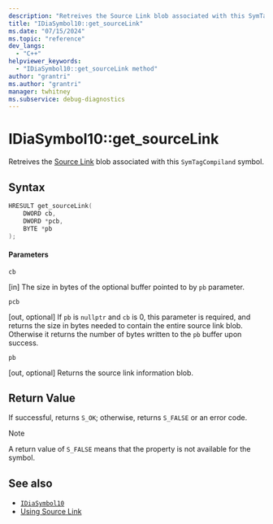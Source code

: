 ```yaml
---
description: "Retreives the Source Link blob associated with this SymTagCompiland symbol."
title: "IDiaSymbol10::get_sourceLink"
ms.date: "07/15/2024"
ms.topic: "reference"
dev_langs:
  - "C++"
helpviewer_keywords:
  - "IDiaSymbol10::get_sourceLink method"
author: "grantri"
ms.author: "grantri"
manager: twhitney
ms.subservice: debug-diagnostics
---
```

# IDiaSymbol10::get_sourceLink

Retreives the [Source Link](https://github.com/dotnet/designs/blob/master/accepted/2020/diagnostics/source-link.md) blob associated with this `SymTagCompiland` symbol.

## Syntax

```C++
HRESULT get_sourceLink(
    DWORD cb,
    DWORD *pcb,
    BYTE *pb
);
```

#### Parameters

 `cb`

[in] The size in bytes of the optional buffer pointed to by `pb` parameter.

 `pcb`

[out, optional] If `pb` is `nullptr` and `cb` is 0, this parameter is required, and returns the size in bytes needed to contain the entire source link blob. Otherwise it returns the number of bytes written to the `pb` buffer upon success.

 `pb`

[out, optional] Returns the source link information blob.

## Return Value

 If successful, returns `S_OK`; otherwise, returns `S_FALSE` or an error code.

> [!NOTE]
> A return value of `S_FALSE` means that the property is not available for the symbol.

## See also

- [`IDiaSymbol10`](../../debugger/debug-interface-access/idiasymbol10.md)
- [Using Source Link](https://github.com/dotnet/sourcelink#using-source-link-in-c-projects)
